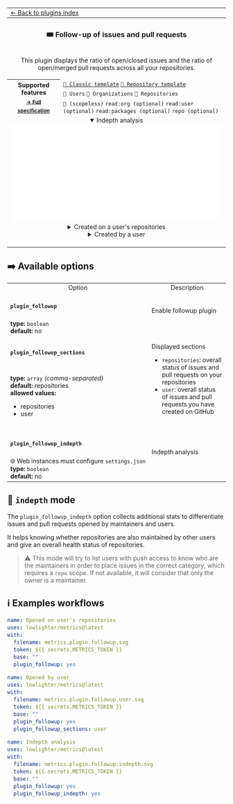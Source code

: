 <!--header-->
<table>
  <tr><td colspan="2"><a href="/README.md#-plugins">← Back to plugins index</a></td></tr>
  <tr><th colspan="2"><h3>🎟️ Follow-up of issues and pull requests</h3></th></tr>
  <tr><td colspan="2" align="center"><p>This plugin displays the ratio of open/closed issues and the ratio of open/merged pull requests across all your repositories.</p>
</td></tr>
  <tr>
    <th rowspan="3">Supported features<br><sub><a href="metadata.yml">→ Full specification</a></sub></th>
    <td><a href="/source/templates/classic/README.md"><code>📗 Classic template</code></a> <a href="/source/templates/repository/README.md"><code>📘 Repository template</code></a></td>
  </tr>
  <tr>
    <td><code>👤 Users</code> <code>👥 Organizations</code> <code>📓 Repositories</code></td>
  </tr>
  <tr>
    <td><code>🔑 (scopeless)</code> <code>read:org (optional)</code> <code>read:user (optional)</code> <code>read:packages (optional)</code> <code>repo (optional)</code></td>
  </tr>
  <tr>
    <td colspan="2" align="center">
      <details open><summary>Indepth analysis</summary><img src="https://github.com/lowlighter/metrics/blob/examples/metrics.plugin.followup.indepth.svg" alt=""></img></details>
      <details><summary>Created on a user's repositories</summary><img src="https://github.com/lowlighter/metrics/blob/examples/metrics.plugin.followup.svg" alt=""></img></details>
      <details><summary>Created by a user</summary><img src="https://github.com/lowlighter/metrics/blob/examples/metrics.plugin.followup.user.svg" alt=""></img></details>
      <img width="900" height="1" alt="">
    </td>
  </tr>
</table>
<!--/header-->

## ➡️ Available options

<!--options-->
<table>
  <tr>
    <td align="center" nowrap="nowrap">Option</i></td><td align="center" nowrap="nowrap">Description</td>
  </tr>
  <tr>
    <td nowrap="nowrap"><h4><code>plugin_followup</code></h4></td>
    <td rowspan="2"><p>Enable followup plugin</p>
<img width="900" height="1" alt=""></td>
  </tr>
  <tr>
    <td nowrap="nowrap"><b>type:</b> <code>boolean</code>
<br>
<b>default:</b> no<br></td>
  </tr>
  <tr>
    <td nowrap="nowrap"><h4><code>plugin_followup_sections</code></h4></td>
    <td rowspan="2"><p>Displayed sections</p>
<ul>
<li><code>repositories</code>: overall status of issues and pull requests on your repositories</li>
<li><code>user</code>: overall status of issues and pull requests you have created on GitHub</li>
</ul>
<img width="900" height="1" alt=""></td>
  </tr>
  <tr>
    <td nowrap="nowrap"><b>type:</b> <code>array</code>
<i>(comma-separated)</i>
<br>
<b>default:</b> repositories<br>
<b>allowed values:</b><ul><li>repositories</li><li>user</li></ul></td>
  </tr>
  <tr>
    <td nowrap="nowrap"><h4><code>plugin_followup_indepth</code></h4></td>
    <td rowspan="2"><p>Indepth analysis</p>
<img width="900" height="1" alt=""></td>
  </tr>
  <tr>
    <td nowrap="nowrap">🌐 Web instances must configure <code>settings.json</code><br>
<b>type:</b> <code>boolean</code>
<br>
<b>default:</b> no<br></td>
  </tr>
</table>
<!--/options-->

## 🔎 `indepth` mode

The `plugin_followup_indepth` option collects additional stats to differentiate issues and pull requests opened by maintainers and users.

It helps knowing whether repositories are also maintained by other users and give an overall health status of repositories.

> ⚠️ This mode will try to list users with push access to know who are the maintainers in order to place issues in the correct category, which requires a `repo` scope. If not available, it will consider that only the owner is a maintainer.

## ℹ️ Examples workflows

<!--examples-->
```yaml
name: Opened on user's repositories
uses: lowlighter/metrics@latest
with:
  filename: metrics.plugin.followup.svg
  token: ${{ secrets.METRICS_TOKEN }}
  base: ""
  plugin_followup: yes

```
```yaml
name: Opened by user
uses: lowlighter/metrics@latest
with:
  filename: metrics.plugin.followup.user.svg
  token: ${{ secrets.METRICS_TOKEN }}
  base: ""
  plugin_followup: yes
  plugin_followup_sections: user

```
```yaml
name: Indepth analysis
uses: lowlighter/metrics@latest
with:
  filename: metrics.plugin.followup.indepth.svg
  token: ${{ secrets.METRICS_TOKEN }}
  base: ""
  plugin_followup: yes
  plugin_followup_indepth: yes

```
<!--/examples-->
